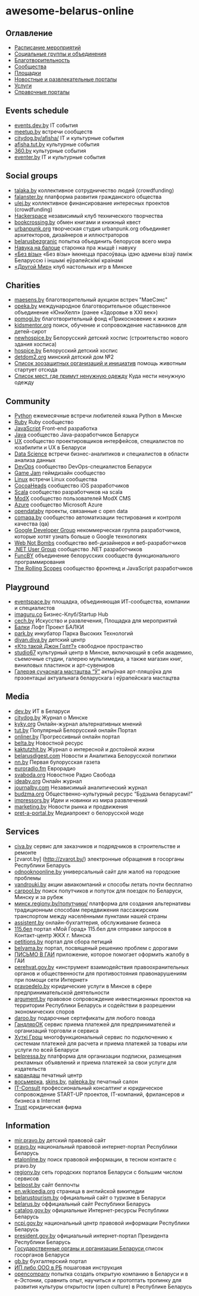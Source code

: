 # awesome-belarus-online

## Оглавление

* [Расписание мероприятий](#events-schedule)
* [Социальные группы и объединения](#social-groups)
* [Благотворительность](#Сharities)
* [Сообщества](#Сommunity)
* [Площадки](#playground)
* [Новостные и развлекательные порталы](#media)
* [Услуги](#services)
* [Справочные порталы](#information)

## Events schedule
  - [events.dev.by](https://events.dev.by) IT события
  - [meetup.by](http://meetup.by/) встречи сообществ
  - [citydog.by/afisha/](http://citydog.by/afisha/) IT и культурные события
  - [afisha.tut.by](http://afisha.tut.by/) культурные события
  - [360.by](http://360.by/) культурные события
  - [eventer.by](http://eventer.by/) IT и культурные события

## Social groups
  - [talaka.by](http://www.talaka.by/) коллективное сотрудничество людей (crowdfunding)
  - [falanster.by](http://falanster.by/ru) платформа развития гражданского общества
  - [ulej.by](http://ulej.by/) коллективное финансирование интересных проектов (crowdfunding)
  - [Hackerspace](https://www.facebook.com/hs.minsk) независимый клуб технического творчества
  - [bookcrossing.by](http://bookcrossing.by/) обмен книгами и книжный квест
  - [urbanpunk.org](http://urbanpunk.org/) творческая студия urbanpunk.org объединяет архитекторов, дизайнеров и иллюстраторов
  - [belarusbezgranic](https://www.facebook.com/belarusbezgranic/) попытка объединить белорусов всего мира
  - [Навука на балоце](https://vk.com/public101385852) старонка пра жыццё і навуку
  - [«Без візы»](http://www.novisa.by/) «Без візы» імкнецца прасоўваць ідэю адмены візаў паміж Беларуссю і іншымі еўрапейскімі краінамі
  - [«Другой Мир»](http://www.bgclub.by/contacts/) клуб настольных игр в Минске

## Сharities
  - [maesens.by](http://maesens.by/) благотворительный аукцион встреч "МаеСэнс"
  - [opeka.by](http://www.opeka.by/) международное благотворительное общественное объединение «ЮниХелп» (ранее «Здоровье в XXI век»)
  - [pomogi.by](http://www.pomogi.by/) благотворительный фонд «Прикосновение к жизни»
  - [kidsmentor.org](http://kidsmentor.org/) поиск, обучение и сопровождение наставников для детей-сирот
  - [newhospice.by](http://newhospice.by/) Белорусский детский хоспис (строительство нового здания хосписа)
  - [hospice.by](http://www.hospice.by) Белорусский детский хоспис
  - [detdom2.org](http://detdom2.org/help.html) минский детский дом №2
  - [Список зоозащитных организаций и инициатив](http://www.mesto-pod-solncem.org/2013/10/blog-post_21.html) помощь животным стартует отсюда
  - [Список мест, где примут ненужную одежду](http://citydog.by/post/kufar-odezhda/) Куда нести ненужную одежду

## Сommunity
  - [Python](https://www.facebook.com/MinskPythonMeetup) eжемесячные встречи любителей языка Python в Минске
  - [Ruby](http://brug.by/) Ruby сообщество
  - [JavaScript](https://www.facebook.com/MinskJS) Front-end разработка
  - [Java](https://www.facebook.com/BelarusJavaUserGroup) cообщество Java-разработчиков Беларуси
  - [UX](https://www.facebook.com/UXBelarus) cообщество проектировщиков интерфейсов, специалистов по юзабилити и UX в Беларуси
  - [Data Science](https://www.facebook.com/groups/DataTalks) встречи бизнес-аналитиков и специалистов в области анализа данных
  - [DevOps](https://www.facebook.com/groups/391132934426041/?ref=bookmarks) сообщество DevOps-специалистов Беларуси
  - [Game Jam](https://www.facebook.com/groups/ggjby) геймдизайн сообщество
  - [Linux](http://mlug.linux.by/) встречи Linux сообщества
  - [CocoaHeads](http://cocoaheads.org/by/Minsk/index.html) сообщество iOS разработчиков
  - [Scala](http://scala.by) сообщество разработчиков на scala
  - [ModX](http://modx.by) сообщество пользователей ModX CMS
  - [Azure](https://www.facebook.com/groups/AzureBelarus/) сообщество Microsoft Azure
  - [opendataby](https://www.facebook.com/groups/opendataby/) проекты, связанные с open data
  - [comaqa.by](https://comaqa.by/) сообщество автоматизации тестирования и контроля качества (qa)
  - [Google Developer Group](https://www.facebook.com/groups/gdgminsk) некоммерческая группа разработчиков, которые хотят узнать больше о Google технологиях
  - [Web Not Bombs](https://www.facebook.com/groups/webnotbombs/) сообщество веб-дизайнеров и веб-разработчиков
  - [.NET User Group](https://www.facebook.com/groups/dotnet.minsk/) сообщество .NET разработчиков
  - [FuncBY](https://www.facebook.com/groups/funcby/) объединение белорусских сообществ функционального программирования
  - [The Rolling Scopes](https://www.facebook.com/groups/TheRollingScopes/) сообщество фронтенд и JavaScript разработчиков

## Playground
  - [eventspace.by](https://www.facebook.com/eventspace.by) площадка, объединяющая ИТ-сообщества, компании и специалистов
  - [imaguru.co](https://www.facebook.com/imaguruby) Бизнес-Клуб/Startup Hub
  - [cech.by](https://www.facebook.com/cech.by) Искусство и развлечения, Площадка для мероприятий
  - [Балки](https://www.facebook.com/loftbalki) Лофт Проект БАЛКИ
  - [park.by](http://www.park.by/post-935/) инкубатор Парка Высоких Технологий
  - [divan.diva.by](http://divan.diva.by/) детский центр
  - [«Кто такой Джон Голт?»](https://www.facebook.com/john.galt.space.minsk) cвободное пространство
  - [studio67](www.studio67.by) культурный центр в Минске, включающий в себя академию, съемочные студии, галерею мультимедиа, а также магазин книг, виниловых пластинок и арт-сувениров
  - [Галерэя сучаснага мастацтва “Ў”](http://www.ygallery.by/) aктыўная арт-пляцоўка для прэзентацыі актуальнага беларускага і еўрапейскага мастацтва

## Media
  - [dev.by](https://dev.by/) ИТ в Беларуси
  - [citydog.by](http://citydog.by/) Журнал о Минске
  - [kyky.org](http://kyky.org/) Онлайн-журнал альтернативных мнений
  - [tut.by](http://www.tut.by/) Популярный Белорусский онлайн Портал
  - [onliner.by](http://www.onliner.by/) Прогрессивный онлайн портал
  - [belta.by](http://www.belta.by/) Новостной ресурс
  - [kaktutzhit.by](http://kaktutzhit.by/) Журнал о интересной и достойной жизни
  - [belarusdigest.com](http://belarusdigest.com/) Новости и Аналитика Белорусской политики
  - [nn.by](http://nn.by/) Первая булорусская газета
  - [euroradio.fm](http://euroradio.fm/) Еврорадио
  - [svaboda.org](http://www.svaboda.org/) Новостное Радио Свобода
  - [ideaby.org](http://ideaby.org/) Онлайн журнал 
  - [journalby.com](http://journalby.com/about-project) Независимый аналитический журнал
  - [budzma.org](http://budzma.org/) Общественно-культурный ресурс “Будзьма беларусамі!”
  - [impressors.by](http://impressors.by/) Идеи и новинки из мира развлечений
  - [marketing.by](http://marketing.by) Новости рынка и продвижения
  - [pret-a-portal.by](http://pret-a-portal.by) Медиапроект о белорусской моде

## Services
  - [civa.by](http://civa.by/) сервис для заказчиков и подрядчиков в строительстве и ремонте
  - [zvarot.by] (http://zvarot.by/) электронные обращения в госорганы Республики Беларусь
  - [odnooknoonline.by](http://odnooknoonline.by/) универсальный сайт для жалоб на городские проблемы
  - [vandrouki.by](http://vandrouki.by) акции авиакомпаний и способы летать почти бесплатно
  - [carpool.by](http://www.carpool.by/) поиск попутчиков и попуток для поездок по Беларуси, Минску и за рубеж
  - [минск.regiony.by/попутчики/](http://минск.regiony.by/%D0%BF%D0%BE%D0%BF%D1%83%D1%82%D1%87%D0%B8%D0%BA%D0%B8/)  платформа для создания альтернативы традиционным способам передвижения пассажирским транспортом между населёнными пунктами нашей страны
  - [assistent.by](http://assistent.by/) онлайн-бухгалтерия, обслуживание бизнеса
  - [115.бел](http://www.115.бел) портал «Мой Горад» 115.бел для отправки запросов в Контакт-центр ЖКХ г. Минска
  - [petitions.by](https://petitions.by/) портал для сбора петиций
  - [belyama.by](http://belyama.by/) портал, посвященый решению проблем c дорогами
  - [ПИСЬМО В ГАИ](https://itunes.apple.com/by/app/pis-mo-v-gai-belarus-.-bystro/id995257082?mt=8)  приложение, которое помогает оформить жалобу в ГАИ
  - [perehvat.gov.by](http://perehvat.gov.by/) «инструмент взаимодействия правоохранительных органов и общественности для противостояния правонарушениям при помощи сети Интернет»
  - [pravoedelo.by](http://pravoedelo.by/) юридические услуги в Минске в сфере предпринимательской деятельности
  - [argument.by](http://argument.by/) правовое сопровождение инвестиционных проектов на территории Республики Беларусь и содействии в разрешении экономических споров
  - [daroo.by](http://daroo.by/) подарочные сертификаты для любого повода
  - [ГандлярОК](http://gok.by/) сервис приема платежей для предпринимателей и организаций торговли и сервиса
  - [Хуткi Грош](http://hutkigrosh.by/ru) многофункциональный сервис по подключению к системам платежей для расчета и приема платежей за товары или услуги по всей Беларуси
  - [belpressa.by](http://www.belpressa.by) платформа для организации подписки, размещения рекламных объявлений и приема платежей за свои услуги для издательств
  - [карандаш](http://www.karandash.by/) печатный центр
  - [восьмерка](http://www.8tm.by), [skins.by](http://skins.by/), [nalepka.by](http://nalepka.by/) печатный салон
  - [IT-Consult](http://it-consult.by/) профессиональный консалтинг и юридическое сопровождение START-UP проектов, IT-компаний, фрилансеров и бизнеса в Internet
  - [Trust](http://trustlawfirm.by/) юридическая фирма

## Information
  - [mir.pravo.by](http://mir.pravo.by/) детский правовой сайт
  - [pravo.by](http://www.pravo.by/) национальный правовой интернет-портал Республики Беларусь
  - [etalonline.by](http://www.etalonline.by) поиск правовой информации, в тесном контакте с pravo.by
  - [regiony.by](http://regiony.by/) сеть городских порталов Беларуси с большим числом сервисов
  - [belpost.by](http://belpost.by/) сайт белпочты
  - [en.wikipedia.org](https://en.wikipedia.org/wiki/Belarus) страница в английской википедии
  - [belarustourism.by](http://belarustourism.by/) официальный сайт о туризме в Беларуси
  - [belarus.by](http://www.belarus.by/ru/) оффициальный сайт Республики Беларусь
  - [catalog.gov.by](http://www.catalog.gov.by/) официальные Интернет-ресурсы Республики Беларусь
  - [ncpi.gov.by](http://ncpi.gov.by/) национальный центр правовой информации Республики Беларусь
  - [president.gov.by](http://www.president.gov.by/) официальный интернет-портал Президента Республики Беларусь
  - [Государственные органы и организации Беларуси ](http://president.gov.by/ru/gosorgans_ru/) список госорганов Беларуси
  - [gb.by](http://www.gb.by/) бухгалтерский портал
  - [ИП либо ООО в РБ](http://lpc.by/) пошаговая инструкция
  - [opencompany](https://github.com/abitrolly/opencompany) попытка создать открытую компанию в Беларуси и в е-Эстонии, сравнить опыт, научиться и протоптать тропинку для развития культуры открытости (open culture) в Республике Беларусь
